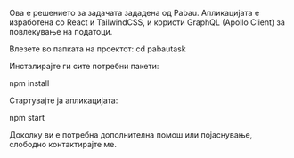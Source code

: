 Ова е решението за задачата зададена од Pabau. 
Апликацијата е изработена со React и TailwindCSS, и користи GraphQL (Apollo Client) за повлекување на податоци.

Влезете во папката на проектот:
cd pabautask

Инсталирајте ги сите потребни пакети:

npm install

Стартувајте ја апликацијата:

npm start

Доколку ви е потребна дополнителна помош или појаснување, слободно контактирајте ме.
